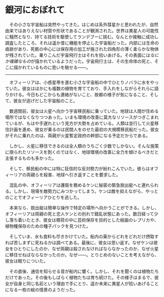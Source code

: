 # 銀河におぼれて

　その小さな宇宙船は突然やってきた。はじめは系外彗星かと思われたが、自然由来ではありえない材質や形状であることが観測された。世界は異星人の可能性に騒然となり、持てる技術を駆使してランデブーに挑む。なんとか接触に成功し調査したところ、それは遥か昔に機能を停止した宇宙船だった。内部には生命の痕跡があり、死骸の中心には保存用の加工が施された四角形の薄く柔らかな物体が残されていた。乗りこんだ宇宙飛行士はそれを拾いあげる。その表面には*なにか複雑なもの*が描かれているようだった。宇宙飛行士は、その生命体の死と、そこに描かれているものに思いを馳せる——。

---

　オフィーリアは、小惑星帯を進む小さな宇宙船の中でひとりノバラに水をやっていた。彼女はほかにも複数の植物を育てており、手入れをしながらそれらに語りかける。今日もどこからも連絡がないこと、故郷の様子が気になること、そして、彼女が逃げだした宇宙船のこと。

　数週間前、彼女は火星へ向かう宇宙移民船に乗っていた。地球は人間が住める場所ではなくなりつつあった。いまも環境の改善に莫大なリソースがつぎこまれているが、もはや手遅れという見方が大勢を占めている。人類は並行して火星移住計画を進め、彼女が乗るのは民間人をのせた最初の大規模移民船だった。彼女がそれに乗れたのは、両親が火星暫定政府の幹部になる予定だからである。

　しかし、火星に移住できるのは全人類のうちごく少数でしかない。そんな施策に限られたリソースを割くのではなく、地球環境の改善に全力を傾けるべきだと主張するものも多かった。

　そして、移民船の中には特に狂信的な反対勢力が紛れこんでいた。彼らはオフィーリアの両親らを殺害、地球へ引き返すことを要求した。

　混乱の中、オフィーリアは護衛を務めるケンに秘密の緊急脱出艇へと連れられる。しかし、現場を敵勢力にみつかってしまう。ケンは敵を抑えながら、やっとのことでオフィーリアひとりを逃した。

　本来なら、脱出艇は簡単な操作で特定の場所へ向かうことができる。しかし、オフィーリアは両親の死と恋人ケンとの別れで錯乱状態にあった。数日経って少し落ち着いたとき、彼女は積荷の中に芸術保存を目的とした絵画のレプリカや、植物種保存のための種子パックを見つけた。

　そしていま、水も食料も尽きかけていた。船内の薬からどれをどれだけ摂取すれば苦しまずに死ねるかは調べてある。最後に、彼女は思い返す。なぜケンは彼女をひとりにしたのか、なぜ両親は殺されなければならなかったのか、なぜ火星に移住せねばならなかったのか。なぜ——。とりとめのないことを考えながら、彼女は眠りについた。

　その直後、通信を知らせる音が船内に響く。しかし、それを聞くのは植物たちだけであった。その後もしばらく植物たちは育ち続けた。その様子はまるで、彼女が自身と同じ名前という理由で手にとり、遥か未来に異星人が拾いあげることになる一枚の絵の情景のようだった。
